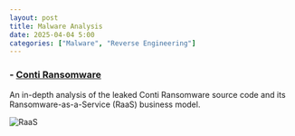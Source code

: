 ```yaml
---
layout: post
title: Malware Analysis
date: 2025-04-04 5:00
categories: ["Malware", "Reverse Engineering"]
---
```


### - [Conti Ransomware](https://github.com/N3agu/Conti-Ransomware-Analysis)
An in-depth analysis of the leaked Conti Ransomware source code and its Ransomware-as-a-Service (RaaS) business model.

![RaaS](https://www.microsoft.com/en-us/security/blog/wp-content/uploads/2022/05/ransomware-as-a-service-affiliate-model-social-4.png)
